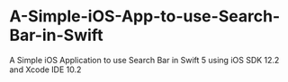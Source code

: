 # A-Simple-iOS-App-to-use-Search-Bar-in-Swift
A Simple iOS Application to use Search Bar in Swift 5 using iOS SDK 12.2 and Xcode IDE 10.2
